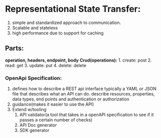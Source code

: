 # Representational State Transfer:
1. simple and standardized approach to communication.
2. Scalable and stateless
3. high performance due to support for caching
## Parts:
**operation, headers, endpoint, body** 
**Crud(operations):**
	1.  create: post
	2. read: get
	3. update: put
	4. delete: delete


### OpenApi Specification:
1. defines how to describe a REST api interface
		typically a YAML or JSON file that describes what an API can do. 
			describe resources, properties, data types, end points and authentication or authorization
2. guidance(makes it easier to use the API)
3. Extend w/tooling
	1. API validator(a tool that takes in a openAPI specification to see if it passes a certain number of checks)
	2. API Doc generator
	3. SDK generator